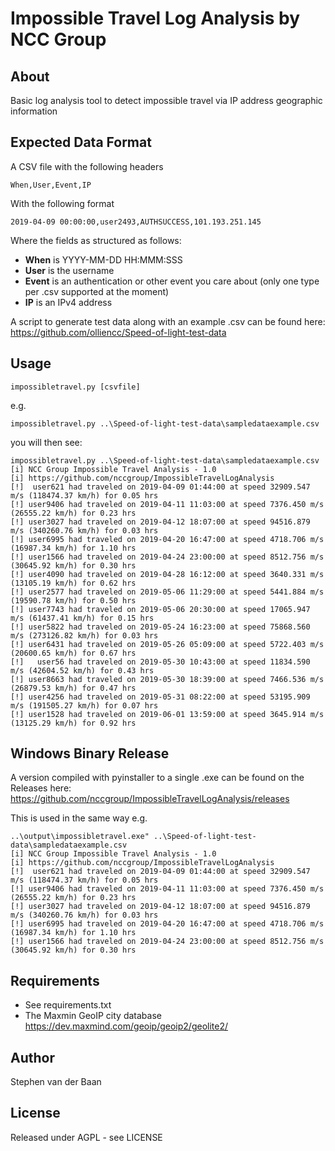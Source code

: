 # Impossible Travel Log Analysis by NCC Group

## About
Basic log analysis tool to detect impossible travel via IP address geographic information

## Expected Data Format
A CSV file with the following headers
```
When,User,Event,IP
```

With the following format
```
2019-04-09 00:00:00,user2493,AUTHSUCCESS,101.193.251.145
```

Where the fields as structured as follows:
* **When** is YYYY-MM-DD HH:MMM:SSS
* **User** is the username
* **Event** is an authentication or other event you care about (only one type per .csv supported at the moment)
* **IP** is an IPv4 address

A script to generate test data along with an example .csv can be found here:
https://github.com/olliencc/Speed-of-light-test-data

## Usage
```
impossibletravel.py [csvfile]
```

e.g.
```
impossibletravel.py ..\Speed-of-light-test-data\sampledataexample.csv
```

you will then see:
```
impossibletravel.py ..\Speed-of-light-test-data\sampledataexample.csv
[i] NCC Group Impossible Travel Analysis - 1.0
[i] https://github.com/nccgroup/ImpossibleTravelLogAnalysis
[!]  user621 had traveled on 2019-04-09 01:44:00 at speed 32909.547 m/s (118474.37 km/h) for 0.05 hrs
[!] user9406 had traveled on 2019-04-11 11:03:00 at speed 7376.450 m/s (26555.22 km/h) for 0.23 hrs
[!] user3027 had traveled on 2019-04-12 18:07:00 at speed 94516.879 m/s (340260.76 km/h) for 0.03 hrs
[!] user6995 had traveled on 2019-04-20 16:47:00 at speed 4718.706 m/s (16987.34 km/h) for 1.10 hrs
[!] user1566 had traveled on 2019-04-24 23:00:00 at speed 8512.756 m/s (30645.92 km/h) for 0.30 hrs
[!] user4090 had traveled on 2019-04-28 16:12:00 at speed 3640.331 m/s (13105.19 km/h) for 0.62 hrs
[!] user2577 had traveled on 2019-05-06 11:29:00 at speed 5441.884 m/s (19590.78 km/h) for 0.50 hrs
[!] user7743 had traveled on 2019-05-06 20:30:00 at speed 17065.947 m/s (61437.41 km/h) for 0.15 hrs
[!] user5822 had traveled on 2019-05-24 16:23:00 at speed 75868.560 m/s (273126.82 km/h) for 0.03 hrs
[!] user6431 had traveled on 2019-05-26 05:09:00 at speed 5722.403 m/s (20600.65 km/h) for 0.67 hrs
[!]   user56 had traveled on 2019-05-30 10:43:00 at speed 11834.590 m/s (42604.52 km/h) for 0.43 hrs
[!] user8663 had traveled on 2019-05-30 18:39:00 at speed 7466.536 m/s (26879.53 km/h) for 0.47 hrs
[!] user4256 had traveled on 2019-05-31 08:22:00 at speed 53195.909 m/s (191505.27 km/h) for 0.07 hrs
[!] user1528 had traveled on 2019-06-01 13:59:00 at speed 3645.914 m/s (13125.29 km/h) for 0.92 hrs
```

## Windows Binary Release
A version compiled with pyinstaller to a single .exe can be found on the Releases here:
https://github.com/nccgroup/ImpossibleTravelLogAnalysis/releases

This is used in the same way e.g.
```
..\output\impossibletravel.exe" ..\Speed-of-light-test-data\sampledataexample.csv
[i] NCC Group Impossible Travel Analysis - 1.0
[i] https://github.com/nccgroup/ImpossibleTravelLogAnalysis
[!]  user621 had traveled on 2019-04-09 01:44:00 at speed 32909.547 m/s (118474.37 km/h) for 0.05 hrs
[!] user9406 had traveled on 2019-04-11 11:03:00 at speed 7376.450 m/s (26555.22 km/h) for 0.23 hrs
[!] user3027 had traveled on 2019-04-12 18:07:00 at speed 94516.879 m/s (340260.76 km/h) for 0.03 hrs
[!] user6995 had traveled on 2019-04-20 16:47:00 at speed 4718.706 m/s (16987.34 km/h) for 1.10 hrs
[!] user1566 had traveled on 2019-04-24 23:00:00 at speed 8512.756 m/s (30645.92 km/h) for 0.30 hrs
```

## Requirements
* See requirements.txt
* The Maxmin GeoIP city database https://dev.maxmind.com/geoip/geoip2/geolite2/

## Author
Stephen van der Baan

## License
Released under AGPL - see LICENSE